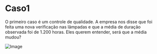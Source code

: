 # Caso1

O primeiro caso é um controle de qualidade. A empresa nos disse que foi feita uma nova verificação nas lâmpadas e que a média de duração observada foi de 1.200 horas. Eles querem entender, será que a média mudou?

![Image](https://github.com/user-attachments/assets/70586f7c-deb4-420d-aff4-24b880ca5e5d)
